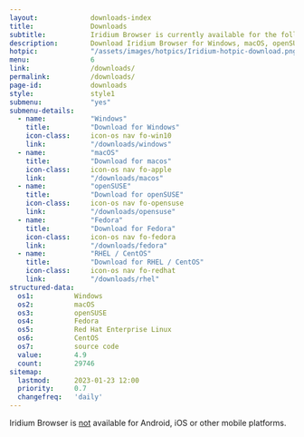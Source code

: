 ```yaml
---
layout:				downloads-index
title:				Downloads
subtitle:			Iridium Browser is currently available for the following platforms
description:		Download Iridium Browser for Windows, macOS, openSUSE Leap and Tumbleweed, Fedora, Red Hat Enterprise Linux / CentOS as well as the source code.
hotpic:				"/assets/images/hotpics/Iridium-hotpic-download.png"
menu:				6
link:				/downloads/
permalink:			/downloads/
page-id:			downloads
style:				style1
submenu:			"yes"
submenu-details:
  - name:			"Windows"
    title:			"Download for Windows"
    icon-class:		icon-os nav fo-win10
    link:			"/downloads/windows"
  - name:			"macOS"
    title:			"Download for macos"
    icon-class:		icon-os nav fo-apple
    link:			"/downloads/macos"
  - name:			"openSUSE"
    title:			"Download for openSUSE"
    icon-class:		icon-os nav fo-opensuse
    link:			"/downloads/opensuse"
  - name:			"Fedora"
    title:			"Download for Fedora"
    icon-class:		icon-os nav fo-fedora
    link:			"/downloads/fedora"
  - name:			"RHEL / CentOS"
    title:			"Download for RHEL / CentOS"
    icon-class:		icon-os nav fo-redhat
    link:			"/downloads/rhel"
structured-data:
  os1:			Windows
  os2:			macOS
  os3:			openSUSE
  os4:			Fedora
  os5:			Red Hat Enterprise Linux
  os6:			CentOS
  os7:			source code
  value:		4.9
  count:		29746
sitemap:
  lastmod:		2023-01-23 12:00
  priority:		0.7
  changefreq:	'daily'
---
```

Iridium Browser is <u>not</u> available for Android, iOS or other mobile platforms.
